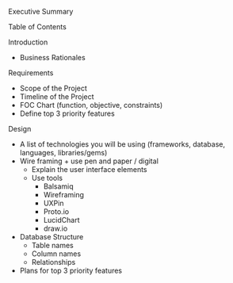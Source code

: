 Executive Summary

Table of Contents

Introduction
- Business Rationales

Requirements
- Scope of the Project
- Timeline of the Project
- FOC Chart (function, objective, constraints)
- Define top 3 priority features

Design
- A list of technologies you will be using (frameworks, database, languages, libraries/gems)
- Wire framing + use pen and paper / digital
	- Explain the user interface elements
	- Use tools
		- Balsamiq
		- Wireframing
		- UXPin
		- Proto.io
		- LucidChart
		- draw.io
- Database Structure
	- Table names
	- Column names
	- Relationships
- Plans for top 3 priority features
